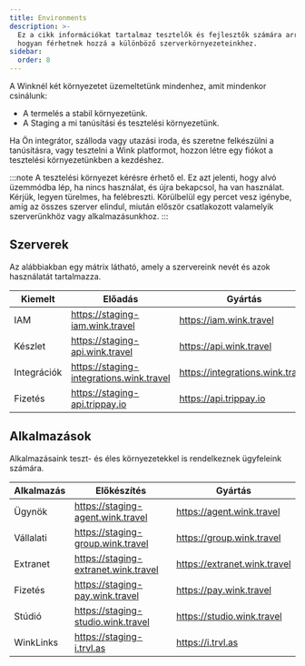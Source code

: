 ```yaml
---
title: Environments
description: >-
  Ez a cikk információkat tartalmaz tesztelők és fejlesztők számára arról,
  hogyan férhetnek hozzá a különböző szerverkörnyezeteinkhez.
sidebar:
  order: 8
---
```

A Winknél két környezetet üzemeltetünk mindenhez, amit mindenkor csinálunk:

* A termelés a stabil környezetünk.
* A Staging a mi tanúsítási és tesztelési környezetünk.

Ha Ön integrátor, szálloda vagy utazási iroda, és szeretne felkészülni a tanúsításra, vagy tesztelni a Wink platformot, hozzon létre egy fiókot a tesztelési környezetünkben a kezdéshez.

:::note
A tesztelési környezet kérésre érhető el. Ez azt jelenti, hogy alvó üzemmódba lép, ha nincs használat, és újra bekapcsol, ha van használat. Kérjük, legyen türelmes, ha felébreszti. Körülbelül egy percet vesz igénybe, amíg az összes szerver elindul, miután először csatlakozott valamelyik szerverünkhöz vagy alkalmazásunkhoz.
:::

## Szerverek

Az alábbiakban egy mátrix látható, amely a szervereink nevét és azok használatát tartalmazza.

| Kiemelt | Előadás | Gyártás
| ------- | ------- | ---------- |
| IAM | https://staging-iam.wink.travel | https://iam.wink.travel |
| Készlet | https://staging-api.wink.travel | https://api.wink.travel |
| Integrációk | https://staging-integrations.wink.travel | https://integrations.wink.travel |
| Fizetés | https://staging-api.trippay.io | https://api.trippay.io |

## Alkalmazások

Alkalmazásaink teszt- és éles környezetekkel is rendelkeznek ügyfeleink számára.

| Alkalmazás | Előkészítés | Gyártás
| ------- | ------- | ---------- |
| Ügynök | https://staging-agent.wink.travel | https://agent.wink.travel |
| Vállalati | https://staging-group.wink.travel | https://group.wink.travel |
| Extranet | https://staging-extranet.wink.travel | https://extranet.wink.travel |
| Fizetés | https://staging-pay.wink.travel | https://pay.wink.travel |
| Stúdió | https://staging-studio.wink.travel | https://studio.wink.travel |
| WinkLinks | https://staging-i.trvl.as | https://i.trvl.as |

